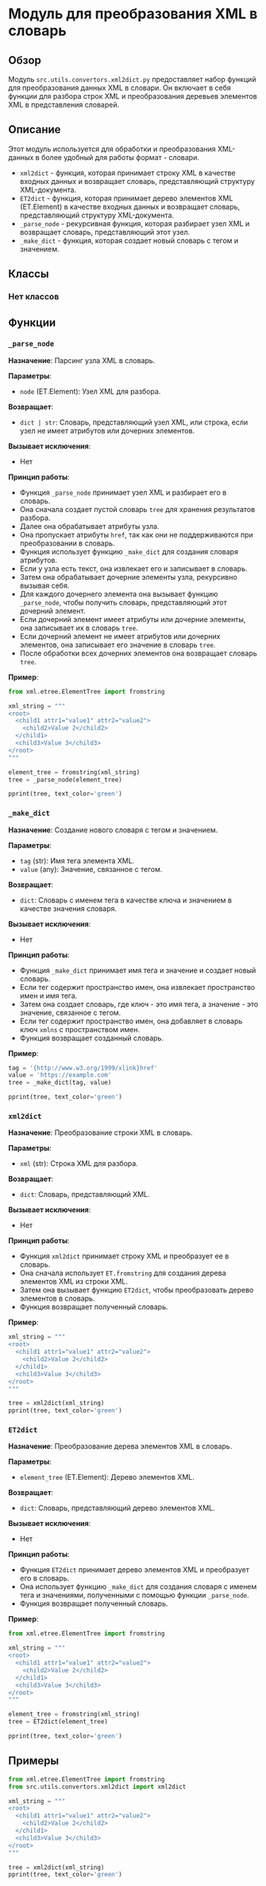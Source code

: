# Модуль для преобразования XML в словарь

## Обзор

Модуль `src.utils.convertors.xml2dict.py` предоставляет набор функций для преобразования данных XML в словари. Он включает в себя функции для разбора строк XML и преобразования деревьев элементов XML в представления словарей.

## Описание

Этот модуль используется для обработки и преобразования XML-данных в более удобный для работы формат - словари. 

- `xml2dict` - функция, которая принимает строку XML в качестве входных данных и возвращает словарь, представляющий структуру XML-документа.
- `ET2dict` - функция, которая принимает дерево элементов XML (ET.Element) в качестве входных данных и возвращает словарь, представляющий структуру XML-документа.
- `_parse_node` - рекурсивная функция, которая разбирает узел XML и возвращает словарь, представляющий этот узел. 
- `_make_dict` - функция, которая создает новый словарь с тегом и значением.

## Классы

### Нет классов

## Функции

### `_parse_node`

**Назначение**: Парсинг узла XML в словарь.

**Параметры**:
- `node` (ET.Element): Узел XML для разбора.

**Возвращает**:
- `dict | str`: Словарь, представляющий узел XML, или строка, если узел не имеет атрибутов или дочерних элементов.

**Вызывает исключения**:
- Нет

**Принцип работы**:
- Функция `_parse_node` принимает узел XML и разбирает его в словарь.
- Она сначала создает пустой словарь `tree` для хранения результатов разбора. 
- Далее она обрабатывает атрибуты узла. 
- Она пропускает атрибуты `href`, так как они не поддерживаются при преобразовании в словарь. 
- Функция использует функцию `_make_dict` для создания словаря атрибутов. 
- Если у узла есть текст, она извлекает его и записывает в словарь.
- Затем она обрабатывает дочерние элементы узла, рекурсивно вызывая себя.
- Для каждого дочернего элемента она вызывает функцию `_parse_node`, чтобы получить словарь, представляющий этот дочерний элемент.
- Если дочерний элемент имеет атрибуты или дочерние элементы, она записывает их в словарь `tree`. 
- Если дочерний элемент не имеет атрибутов или дочерних элементов, она записывает его значение в словарь `tree`.
- После обработки всех дочерних элементов она возвращает словарь `tree`.

**Пример**:
```python
from xml.etree.ElementTree import fromstring

xml_string = """
<root>
  <child1 attr1="value1" attr2="value2">
    <child2>Value 2</child2>
  </child1>
  <child3>Value 3</child3>
</root>
"""

element_tree = fromstring(xml_string)
tree = _parse_node(element_tree)

pprint(tree, text_color='green')
```

### `_make_dict`

**Назначение**: Создание нового словаря с тегом и значением.

**Параметры**:
- `tag` (str): Имя тега элемента XML.
- `value` (any): Значение, связанное с тегом.

**Возвращает**:
- `dict`: Словарь с именем тега в качестве ключа и значением в качестве значения словаря.

**Вызывает исключения**:
- Нет

**Принцип работы**:
- Функция `_make_dict` принимает имя тега и значение и создает новый словарь. 
- Если тег содержит пространство имен, она извлекает пространство имен и имя тега. 
- Затем она создает словарь, где ключ - это имя тега, а значение - это значение, связанное с тегом.
- Если тег содержит пространство имен, она добавляет в словарь ключ `xmlns` с пространством имен.
- Функция возвращает созданный словарь.

**Пример**:
```python
tag = '{http://www.w3.org/1999/xlink}href'
value = 'https://example.com'
tree = _make_dict(tag, value)

pprint(tree, text_color='green')
```

### `xml2dict`

**Назначение**: Преобразование строки XML в словарь.

**Параметры**:
- `xml` (str): Строка XML для разбора.

**Возвращает**:
- `dict`: Словарь, представляющий XML.

**Вызывает исключения**:
- Нет

**Принцип работы**:
- Функция `xml2dict` принимает строку XML и преобразует ее в словарь. 
- Она сначала использует `ET.fromstring` для создания дерева элементов XML из строки XML.
- Затем она вызывает функцию `ET2dict`, чтобы преобразовать дерево элементов в словарь.
- Функция возвращает полученный словарь.

**Пример**:
```python
xml_string = """
<root>
  <child1 attr1="value1" attr2="value2">
    <child2>Value 2</child2>
  </child1>
  <child3>Value 3</child3>
</root>
"""

tree = xml2dict(xml_string)
pprint(tree, text_color='green')
```

### `ET2dict`

**Назначение**: Преобразование дерева элементов XML в словарь.

**Параметры**:
- `element_tree` (ET.Element): Дерево элементов XML.

**Возвращает**:
- `dict`: Словарь, представляющий дерево элементов XML.

**Вызывает исключения**:
- Нет

**Принцип работы**:
- Функция `ET2dict` принимает дерево элементов XML и преобразует его в словарь.
- Она использует функцию `_make_dict` для создания словаря с именем тега и значениями, полученными с помощью функции `_parse_node`.
- Функция возвращает полученный словарь.

**Пример**:
```python
from xml.etree.ElementTree import fromstring

xml_string = """
<root>
  <child1 attr1="value1" attr2="value2">
    <child2>Value 2</child2>
  </child1>
  <child3>Value 3</child3>
</root>
"""

element_tree = fromstring(xml_string)
tree = ET2dict(element_tree)

pprint(tree, text_color='green')
```

## Примеры

```python
from xml.etree.ElementTree import fromstring
from src.utils.convertors.xml2dict import xml2dict

xml_string = """
<root>
  <child1 attr1="value1" attr2="value2">
    <child2>Value 2</child2>
  </child1>
  <child3>Value 3</child3>
</root>
"""

tree = xml2dict(xml_string)
pprint(tree, text_color='green')
